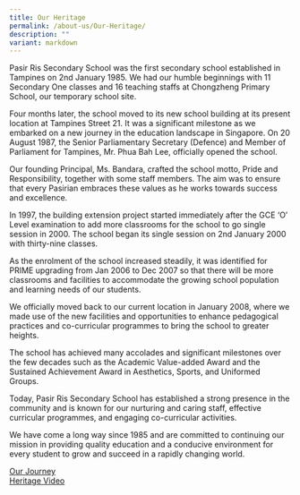 ```yaml
---
title: Our Heritage
permalink: /about-us/Our-Heritage/
description: ""
variant: markdown
---
```

Pasir Ris Secondary School was the first secondary school established in Tampines on 2nd January 1985. We had our humble beginnings with 11 Secondary One classes and 16 teaching staffs at Chongzheng Primary School, our temporary school site.

Four months later, the school moved to its new school building at its present location at Tampines Street 21. It was a significant milestone as we embarked on a new journey in the education landscape in Singapore. On 20 August 1987, the Senior Parliamentary Secretary (Defence) and Member of Parliament for Tampines, Mr. Phua Bah Lee, officially opened the school.
  
Our founding Principal, Ms. Bandara, crafted the school motto, Pride and Responsibility, together with some staff members. The aim was to ensure that every Pasirian embraces these values as he works towards success and excellence.

In 1997, the building extension project started immediately after the GCE ‘O’ Level examination to add more classrooms for the school to go single session in 2000. The school began its single session on 2nd January 2000 with thirty-nine classes.

As the enrolment of the school increased steadily, it was identified for PRIME upgrading from Jan 2006 to Dec 2007 so that there will be more classrooms and facilities to accommodate the growing school population and learning needs of our students.

We officially moved back to our current location in January 2008, where we made use of the new facilities and opportunities to enhance pedagogical practices and co-curricular programmes to bring the school to greater heights.

The school has achieved many accolades and significant milestones over the few decades such as the Academic Value-added Award and the Sustained Achievement Award in Aesthetics, Sports, and Uniformed Groups.

Today, Pasir Ris Secondary School has established a strong presence in the community and is known for our nurturing and caring staff, effective curricular programmes, and engaging co-curricular activities.
 
We have come a long way since 1985 and are committed to continuing our mission in providing quality education and a conducive environment for every student to grow and succeed in a rapidly changing world.

[Our Journey](/our-heritage/Our-Journey/)<br>
[Heritage Video](/our-heritage/Heritage-Video)